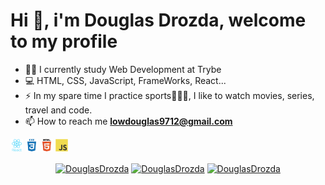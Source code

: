 # Hi 🤙, i'm Douglas Drozda, welcome to my profile

- 👨‍💻 I currently study Web Development at Trybe
- 💻 HTML, CSS, JavaScript, FrameWorks, React...
- ⚡ In my spare time I practice sports🚴‍♂🏃, I like to watch movies, series, travel and code.
- 📫 How to reach me **lowdouglas9712@gmail.com**

<p align="left">
<img src="https://raw.githubusercontent.com/devicons/devicon/master/icons/react/react-original-wordmark.svg" alt="react" width="20" height="20"/>
<img src="https://raw.githubusercontent.com/devicons/devicon/master/icons/css3/css3-plain-wordmark.svg" alt="css3"  width="20" height="20"/>
<img src="https://raw.githubusercontent.com/devicons/devicon/master/icons/html5/html5-original-wordmark.svg" alt="html5"  width="20" height="20"/>
<img src="https://raw.githubusercontent.com/devicons/devicon/master/icons/javascript/javascript-original.svg" alt="javascript" width="20" height="20"/>
</p>

<p align="center">
<a href="https://www.linkedin.com/in/douglasdrozda/" target="blank"><img align="center" src="https://cdn-icons.flaticon.com/png/512/3256/premium/3256016.png?token=exp=1634172919~hmac=b170a8d7f7cd151c94d2ab8b616485a1" alt="DouglasDrozda" height="30" width="30" /></a>
<a href="https://instagram.com/doouglasdrozda" target="blank"><img align="center" src="https://cdn-icons.flaticon.com/png/512/3955/premium/3955027.png?token=exp=1634172993~hmac=3e12abfb7ea6c6cfafef2437a4059dc3" alt="DouglasDrozda" height="30" width="30" /></a>
 <a href="https://api.whatsapp.com/send?phone=13997715719" target="blank"><img align="center" src="https://cdn-icons.flaticon.com/png/512/3536/premium/3536445.png?token=exp=1634173226~hmac=8083e1096cf10eb1868d594c8dd6fae3" alt="DouglasDrozda" height="30" width="30" /></a>
</p>

